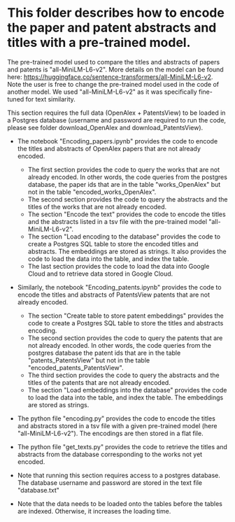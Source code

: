 # This folder describes how to encode the paper and patent abstracts and titles with a pre-trained model.

The pre-trained model used to compare the titles and abstracts of papers and patents is "all-MiniLM-L6-v2". More details on the model can be found here: https://huggingface.co/sentence-transformers/all-MiniLM-L6-v2. 
Note the user is free to change the pre-trained model used in the code of another model. We used "all-MiniLM-L6-v2" as it was specifically fine-tuned for text similarity.  

This section requires the full data (OpenAlex + PatentsView) to be loaded in a Postgres database (username and password are required to run the code, please see folder download_OpenAlex and download_PatentsView). 

* The notebook "Encoding_papers.ipynb" provides the code to encode the titles and abstracts of OpenAlex papers that are not already encoded.
    * The first section provides the code to query the works that are not already encoded. In other words, the code queries from the postgres database, the paper ids that are in the table "works_OpenAlex" but not in the table "encoded_works_OpenAlex".
    * The second section provides the code to query the abstracts and the titles of the works that are not already encoded.
    * The section "Encode the text" provides the code to encode the titles and the abstracts listed in a tsv file with the pre-trained model "all-MiniLM-L6-v2".
    * The section "Load encoding to the database" provides the code to create a Postgres SQL table to store the encoded titles and abstracts. The embeddings are stored as strings. It also provides the code to load the data into the table, and index the table.
    * The last section provides the code to load the data into Google Cloud and to retrieve data stored in Google Cloud.

* Similarly, the notebook "Encoding_patents.ipynb" provides the code to encode the titles and abstracts of PatentsView patents that are not already encoded.
    * The section "Create table to store patent embeddings" provides the code to create a Postgres SQL table to store the titles and abstracts encoding.
    * The second section provides the code to query the patents that are not already encoded. In other words, the code queries from the postgres database the patent ids that are in the table "patents_PatentsView" but not in the table "encoded_patents_PatentsView".
    * The third section provides the code to query the abstracts and the titles of the patents that are not already encoded.
    * The section "Load embeddings into the database" provides the code to load the data into the table, and index the table. The embeddings are stored as strings.

* The python file "encoding.py" provides the code to encode the titles and abstracts stored in a tsv file with a given pre-trained model (here "all-MiniLM-L6-v2"). The encodings are then stored in a flat file.

* The python file "get_texts.py" provides the code to retrieve the titles and abstracts from the database corresponding to the works not yet encoded. 
      
* Note that running this section requires access to a postgres database. The database username and password are stored in the text file "database.txt"
* Note that the data needs to be loaded onto the tables before the tables are indexed. Otherwise, it increases the loading time.
